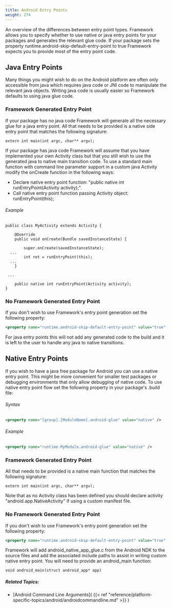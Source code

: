 ```yaml
---
title: Android Entry Points
weight: 274
---
```


An overview of the differences between entry point types. Framework allows you to specify whether to use native or java entry points for
your packages and generates the relevant glue code. If your package sets the property runtime.android-skip-default-entry-point to true
Framework expects you to provide most of the entry point code.

## Java Entry Points ##

Many things you might wish to do on the Android platform are often only accessible from java which requires java code or JNI code to manipulate the
relevant java objects. Writing java code is usually easier so Framework defaults to using java glue code.

<a name="Framework Generated Entry Point"></a>
### Framework Generated Entry Point ###

If your package has no java code Framework will generate all the necessary glue for a java entry point. All that needs to be provided is a
native side entry point that matches the following signature:


```
extern int main(int argc, char** argv);
```
If your package has java code Framework will assume that you have implemented your own Activity class but that you still wish to use the generated
java to native main transition code. To use a standard main function with command line parameter support in a custom
java Activity modify the onCreate function in the following ways:

 - Declare native entry point function: &quot;public native int runEntryPoint(Activity activity);&quot;.
 - Call native entry point function passing Activity object: runEntryPoint(this);

###### Example ######

```
public class MyActivity extends Activity {

    @Override
    public void onCreate(Bundle savedInstanceState) {

        super.onCreate(savedInstanceState);
  ...
        int ret = runEntryPoint(this);
  ...
    }
	
 ...

    public native int runEntryPoint(Activity activity);
}
```
<a name="No Framework Generated Entry Point"></a>
### No Framework Generated Entry Point ###

If you don&#39;t wish to use Framework&#39;s entry point generation set the following property:


```xml
<property name="runtime.android-skip-default-entry-point" value="true" />
```
For java entry points this will not add any generated code to the build and it is left to the user to handle any java to native transitions.

## Native Entry Points ##

If you wish to have a java free package for Android you can use a native entry point. This might be more convenient for smaller test packages or
debugging environments that only allow debugging of native code. To use native entry point flow set the following property in your package&#39;s .build file:

###### Syntax ######

```xml
<property name="[group].[ModuleName].android-glue" value="native" />
```
###### Example ######

```xml
<property name="runtime.MyModule.android-glue" value="native" />
```
<a name="Framework Generated Entry Point"></a>
### Framework Generated Entry Point ###

All that needs to be provided is a native main function that matches the following signature:


```
extern int main(int argc, char** argv);
```
Note that as no Activity class has been defined you should declare activity &quot;android.app.NativeActivity&quot; if using a custom manifest file.

<a name="No Framework Generated Entry Point"></a>
### No Framework Generated Entry Point ###

If you don&#39;t wish to use Framework&#39;s entry point generation set the following property:


```xml
<property name="runtime.android-skip-default-entry-point" value="true" />
```
Framework will add android_native_app_glue.c from the Android NDK to the source files and add the associated include paths
to assist in writing custom native entry point. You will need to provide an android_main function:


```
void android_main(struct android_app* app)
```

##### Related Topics: #####
-  [Android Command Line Arguments]( {{< ref "reference/platform-specific-topics/android/androidcommandline.md" >}} ) 
